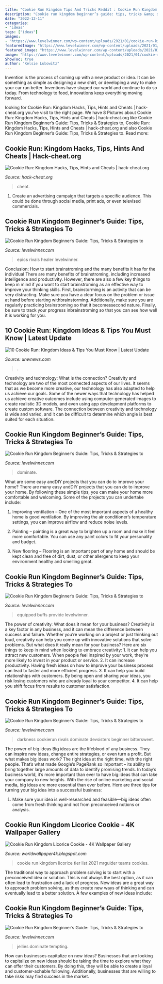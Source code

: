 ```yaml
---
title: "Cookie Run Kingdom Tips And Tricks Reddit : Cookie Run Kingdom Licorice Tier List 2021 Mrguider Teams Cookies"
description: "Cookie run kingdom beginner’s guide: tips, tricks &amp; strategies to"
date: "2022-12-11"
categories:
- "ideas"
tags: ["ideas"]
images:
- "https://www.levelwinner.com/wp-content/uploads/2021/01/cookie-run-kingdom-victory-800x450-1.jpg"
featuredImage: "https://www.levelwinner.com/wp-content/uploads/2021/01/cookie-run-kingdom-five-cookies-800x450-1-768x432.jpg"
featured_image: "https://www.levelwinner.com/wp-content/uploads/2021/01/cookie-run-kingdom-victory-800x450-1.jpg"
image: "https://www.levelwinner.com/wp-content/uploads/2021/01/cookie-run-kingdom-star-jelly-800x450-1-768x432.jpg"
ShowToc: true
author: "Kelsie Lubowitz"
---
```



Invention is the process of coming up with a new product or idea. It can be something as simple as designing a new shirt, or developing a way to make your car run better. Inventions have shaped our world and continue to do so today. From technology to food, innovations keep everything moving forward.

	

		
looking for Cookie Run: Kingdom Hacks, Tips, Hints and Cheats | hack-cheat.org you've visit to the right page. We have 8 Pictures about Cookie Run: Kingdom Hacks, Tips, Hints and Cheats | hack-cheat.org like Cookie Run Kingdom Beginner’s Guide: Tips, Tricks &amp; Strategies to, Cookie Run: Kingdom Hacks, Tips, Hints and Cheats | hack-cheat.org and also Cookie Run Kingdom Beginner’s Guide: Tips, Tricks &amp; Strategies to. Read more:
		
    
## Cookie Run: Kingdom Hacks, Tips, Hints And Cheats | Hack-cheat.org

<img loading=lazy src="https://hack-cheat.org/images/cookie-run-kingdom-0-hack-cheats.jpg" onerror="this.onerror=null;this.src='https://tse4.mm.bing.net/th?id=OIP.gVbqDhVchpTBmHzi2i7rbgHaEp&amp;pid=15.1';" alt="Cookie Run: Kingdom Hacks, Tips, Hints and Cheats | hack-cheat.org">

_Source: hack-cheat.org_

>cheat. 

	

1. Create an advertising campaign that targets a specific audience. This could be done through social media, print ads, or even televised commercials.

    
## Cookie Run Kingdom Beginner’s Guide: Tips, Tricks &amp; Strategies To

<img loading=lazy src="https://www.levelwinner.com/wp-content/uploads/2021/01/cookie-run-kingdom-victory-800x450-1.jpg" onerror="this.onerror=null;this.src='https://tse1.mm.bing.net/th?id=OIP.PXjI5e-qxcUG-una4iH_1wHaEK&amp;pid=15.1';" alt="Cookie Run Kingdom Beginner’s Guide: Tips, Tricks &amp; Strategies to">

_Source: levelwinner.com_

>epics rivals healer levelwinner. 

	

Conclusion: How to start brainstroming and the many benefits it has for the individual
There are many benefits of brainstroming, including increased intelligence and productivity. However, there are also a few key things to keep in mind if you want to start brainstroming as an effective way to improve your thinking skills. First, brainstorming is an activity that can be very distracting. Make sure you have a clear focus on the problem or issue at hand before starting withbrainstorming. Additionally, make sure you are regularly practicing brainstroming so that it becomessecond nature. Finally, be sure to track your progress inbrainstroming so that you can see how well it is working for you.

    
## 10 Cookie Run: Kingdom Ideas &amp; Tips You Must Know | Latest Update

<img loading=lazy src="https://heavy.com/wp-content/uploads/2021/01/Tree-of-Wishes-withlogo.jpg?quality=65&amp;strip=all&amp;w=780" onerror="this.onerror=null;this.src='https://tse1.mm.bing.net/th?id=OIP.CV6aXKdt7uIaSSb5UiAl9wHaDo&amp;pid=15.1';" alt="10 Cookie Run: Kingdom Ideas &amp; Tips You Must Know | Latest Update">

_Source: unwnews.com_

>. 

	

Creativity and technology: What is the connection?
Creativity and technology are two of the most connected aspects of our lives. It seems that as we become more creative, our technology has also adapted to help us achieve our goals. Some of the newer ways that technology has helped us achieve creative outcomes include using computer-generated images to create realistic 3D models, and even using app development platforms to create custom software. The connection between creativity and technology is wide and varied, and it can be difficult to determine which angle is best suited for each situation.

    
## Cookie Run Kingdom Beginner’s Guide: Tips, Tricks &amp; Strategies To

<img loading=lazy src="https://www.levelwinner.com/wp-content/uploads/2021/01/cookie-run-kingdom-squad-formation-800x450-1-768x432.jpg" onerror="this.onerror=null;this.src='https://tse1.mm.bing.net/th?id=OIP.LCbeWpdhFbJ9vJjKw1RpRgHaEK&amp;pid=15.1';" alt="Cookie Run Kingdom Beginner’s Guide: Tips, Tricks &amp; Strategies to">

_Source: levelwinner.com_

>dominate. 

	

What are some easy andDIY projects that you can do to improve your home?
There are many easy andDIY projects that you can do to improve your home. By following these simple tips, you can make your home more comfortable and welcoming. Some of the projects you can undertake include:
1. Improving ventilation – One of the most important aspects of a healthy home is good ventilation. By improving the air conditioner’s temperature settings, you can improve airflow and reduce noise levels.

2. Painting – painting is a great way to brighten up a room and make it feel more comfortable. You can use any paint colors to fit your personality and budget.

3. New flooring – Flooring is an important part of any home and should be kept clean and free of dirt, dust, or other allergens to keep your environment healthy and smelling great.

    
## Cookie Run Kingdom Beginner’s Guide: Tips, Tricks &amp; Strategies To

<img loading=lazy src="https://www.levelwinner.com/wp-content/uploads/2021/01/cookie-run-kingdom-treasures-800x450-1-300x169.jpg" onerror="this.onerror=null;this.src='https://tse1.mm.bing.net/th?id=OIP.8pxOHOx1rAMY5GePQ65VOwAAAA&amp;pid=15.1';" alt="Cookie Run Kingdom Beginner’s Guide: Tips, Tricks &amp; Strategies to">

_Source: levelwinner.com_

>equipped buffs provide levelwinner. 

	

The power of creativity: What does it mean for your business?
Creativity is a key factor in any business, and it can mean the difference between success and failure. Whether you’re working on a project or just thinking out loud, creativity can help you come up with innovative solutions that solve problems. But what does it really mean for your business? Here are six things to keep in mind when looking to embrace creativity: 1. It can help you attract new customers. When people feel inspired by your work, they’re more likely to invest in your product or service. 2. It can increase productivity. Having fresh ideas on how to improve your business process can lead to faster and more efficient progress. 3. It can help you build relationships with customers. By being open and sharing your ideas, you risk losing customers who are already loyal to your competitor. 4. It can help you shift focus from results to customer satisfaction.

    
## Cookie Run Kingdom Beginner’s Guide: Tips, Tricks &amp; Strategies To

<img loading=lazy src="https://www.levelwinner.com/wp-content/uploads/2021/01/cookie-run-kingdom-five-cookies-800x450-1-768x432.jpg" onerror="this.onerror=null;this.src='https://tse4.mm.bing.net/th?id=OIP.eZiHPNYID87vu6AvbciQwAHaEK&amp;pid=15.1';" alt="Cookie Run Kingdom Beginner’s Guide: Tips, Tricks &amp; Strategies to">

_Source: levelwinner.com_

>darkness cookierun rivals dominate devsisters beginner bittersweet. 

	

The power of big ideas
Big ideas are the lifeblood of any business. They can inspire new ideas, change entire strategies, or even turn a profit. But what makes big ideas work? The right idea at the right time, with the right people. That’s what made Google’s PageRank so important – its ability to bring together large amounts of data to identify promising trends.
In today’s business world, it’s more important than ever to have big ideas that can take your company to new heights. With the rise of online marketing and social media, big ideas are more essential than ever before. Here are three tips for turning your big idea into a successful business:

1) Make sure your idea is well-researched and feasible—big ideas often come from fresh thinking and not from preconceived notions or analysis.

    
## Cookie Run Kingdom Licorice Cookie - 4K Wallpaper Gallery

<img loading=lazy src="https://www.mrguider.org/wp-content/uploads/2021/01/Cookie-Run-Kingdom-Tier-List-3.jpg" onerror="this.onerror=null;this.src='https://tse1.mm.bing.net/th?id=OIP.vd78Dq_zfs8oq5dmq3v4bQAAAA&amp;pid=15.1';" alt="Cookie Run Kingdom Licorice Cookie - 4K Wallpaper Gallery">

_Source: worldwallpaper4k.blogspot.com_

>cookie run kingdom licorice tier list 2021 mrguider teams cookies. 

	

The traditional way to approach problem solving is to start with a preconceived idea or solution. This is not always the best option, as it can often lead to frustration and a lack of progress. New ideas are a great way to approach problem solving, as they create new ways of thinking and can eventually lead to a better solution. A few examples of new ideas include:

    
## Cookie Run Kingdom Beginner’s Guide: Tips, Tricks &amp; Strategies To

<img loading=lazy src="https://www.levelwinner.com/wp-content/uploads/2021/01/cookie-run-kingdom-star-jelly-800x450-1-768x432.jpg" onerror="this.onerror=null;this.src='https://tse2.mm.bing.net/th?id=OIP.xx6txYxXj5el9nZhQaEKfgHaEK&amp;pid=15.1';" alt="Cookie Run Kingdom Beginner’s Guide: Tips, Tricks &amp; Strategies to">

_Source: levelwinner.com_

>jellies dominate tempting. 

	

How can businesses capitalize on new ideas?
Businesses that are looking to capitalize on new ideas should be taking the time to explore what they can offer their customers. By doing this, they will be able to create a loyal and customer-achable following. Additionally, businesses that are willing to take risks may find success in the market.

